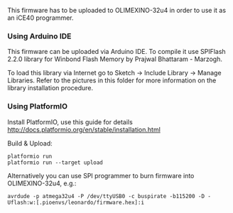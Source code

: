This firmware has to be uploaded to OLIMEXINO-32u4 in order to use it as an iCE40 programmer.


### Using Arduino IDE ###

This firmware can be uploaded via Arduino IDE. To compile it use SPIFlash 2.2.0 library for 
Winbond Flash Memory by Prajwal Bhattaram - Marzogh.

To load this library via Internet go to Sketch -> Include Library -> Manage Libraries. Refer
to the pictures in this folder for more information on the library installation procedure.


### Using PlatformIO ###

Install PlatformIO, use this guide for details http://docs.platformio.org/en/stable/installation.html

Build & Upload:

    platformio run
    platformio run --target upload

Alternatively you can use SPI programmer to burn firmware into OLIMEXINO-32u4, e.g.:

    avrdude -p atmega32u4 -P /dev/ttyUSB0 -c buspirate -b115200 -D -Uflash:w:[.pioenvs/leonardo/firmware.hex]:i
